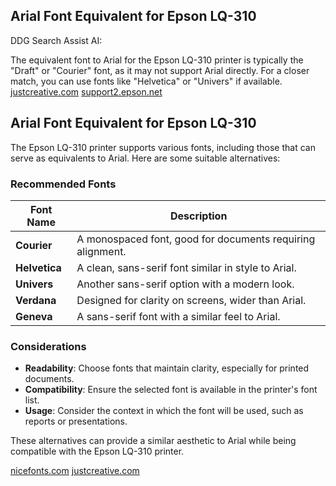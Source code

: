 ## Arial Font Equivalent for Epson LQ-310

DDG Search Assist AI:

The equivalent font to Arial for the Epson LQ-310 printer is typically the "Draft" or "Courier" font, as it may not support Arial directly. For a closer match, you can use fonts like "Helvetica" or "Univers" if available. [ justcreative.com](https://justcreative.com/fonts-similar-to-arial/) [ support2.epson.net](https://support2.epson.net/manuals/english/page/epl_n2120/ref_g/APFON_1.HTM)

## Arial Font Equivalent for Epson LQ-310

The Epson LQ-310 printer supports various fonts, including those that can serve as equivalents to Arial. Here are some suitable alternatives:

### Recommended Fonts

| Font Name     | Description                                                |
| ------------- | ---------------------------------------------------------- |
| **Courier**   | A monospaced font, good for documents requiring alignment. |
| **Helvetica** | A clean, sans-serif font similar in style to Arial.        |
| **Univers**   | Another sans-serif option with a modern look.              |
| **Verdana**   | Designed for clarity on screens, wider than Arial.         |
| **Geneva**    | A sans-serif font with a similar feel to Arial.            |

### Considerations

- **Readability**: Choose fonts that maintain clarity, especially for printed documents.
- **Compatibility**: Ensure the selected font is available in the printer's font list.
- **Usage**: Consider the context in which the font will be used, such as reports or presentations.

These alternatives can provide a similar aesthetic to Arial while being compatible with the Epson LQ-310 printer.

 [ nicefonts.com](https://nicefonts.com/typefaces/arial/alternatives/) [ justcreative.com](https://justcreative.com/fonts-similar-to-arial/)